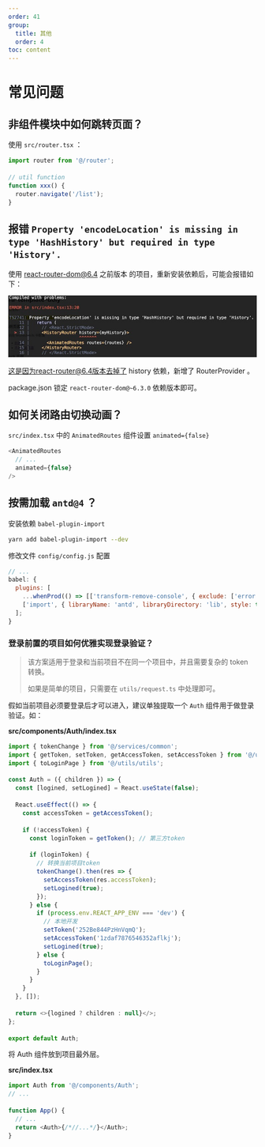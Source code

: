 ```yaml
---
order: 41
group:
  title: 其他
  order: 4
toc: content
---
```


# 常见问题

## 非组件模块中如何跳转页面？

使用 `src/router.tsx` ：

```typescript
import router from '@/router';

// util function
function xxx() {
  router.navigate('/list');
}
```

## 报错 `Property 'encodeLocation' is missing in type 'HashHistory' but required in type 'History'.`

使用 react-router-dom@6.4 之前版本 的项目，重新安装依赖后，可能会报错如下：

![faq-react-router-dom6.4-error-tip.jpg](../images/faq-react-router-dom6.4-error-tip.jpg)

这是因为react-router@6.4版本去掉了 history 依赖，新增了 RouterProvider 。

package.json 锁定 `react-router-dom@~6.3.0` 依赖版本即可。

## 如何关闭路由切换动画？

`src/index.tsx` 中的 `AnimatedRoutes` 组件设置 `animated={false}`

```typescript
<AnimatedRoutes
  // ...
  animated={false}
/>
```

## 按需加载 `antd@4` ？

安装依赖 `babel-plugin-import`

```bash
yarn add babel-plugin-import --dev
```

修改文件 `config/config.js` 配置

```javascript
// ...
babel: {
  plugins: [
    ...whenProd(() => [['transform-remove-console', { exclude: ['error', 'warn'] }]], []),
    ['import', { libraryName: 'antd', libraryDirectory: 'lib', style: true }, 'antd']
  ];
}
```

### 登录前置的项目如何优雅实现登录验证？

> 该方案适用于登录和当前项目不在同一个项目中，并且需要复杂的 token 转换。
>
> 如果是简单的项目，只需要在 `utils/request.ts` 中处理即可。

假如当前项目必须要登录后才可以进入，建议单独提取一个 `Auth` 组件用于做登录验证。如：

**src/components/Auth/index.tsx**

```typescript
import { tokenChange } from '@/services/common';
import { getToken, setToken, getAccessToken, setAccessToken } from '@/utils/tokenStorage';
import { toLoginPage } from '@/utils/utils';

const Auth = ({ children }) => {
  const [logined, setLogined] = React.useState(false);

  React.useEffect(() => {
    const accessToken = getAccessToken();

    if (!accessToken) {
      const loginToken = getToken(); // 第三方token

      if (loginToken) {
        // 转换当前项目token
        tokenChange().then(res => {
          setAccessToken(res.accessToken);
          setLogined(true);
        });
      } else {
        if (process.env.REACT_APP_ENV === 'dev') {
          // 本地开发
          setToken('252Be844PzHnVqmQ');
          setAccessToken('1zdaf7876546352aflkj');
          setLogined(true);
        } else {
          toLoginPage();
        }
      }
    }
  }, []);

  return <>{logined ? children : null}</>;
};

export default Auth;
```

将 Auth 组件放到项目最外层。

**src/index.tsx**

```typescript
import Auth from '@/components/Auth';
// ...

function App() {
  // ...
  return <Auth>{/*//...*/}</Auth>;
}
```
